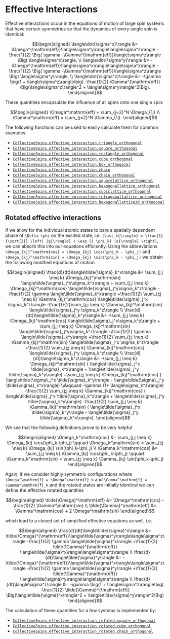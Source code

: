 # Effective Interactions

Effective interactions occur in the equations of motion of large spin systems that have certain symmetries so that the dynamics of every single spin is identical:

```math
\begin{aligned}
\langle\dot{\sigma^x}\rangle &=
  \Omega^{\mathrm{eff}}\langle\sigma^y\rangle\langle\sigma^z\rangle
  -\frac{1}{2} \Big(
      \gamma
    -\Gamma^{\mathrm{eff}}\langle\sigma^z\rangle
  \Big) \langle\sigma^x\rangle,
\\
\langle\dot{\sigma^y}\rangle &=
  -\Omega^{\mathrm{eff}}\langle\sigma^x\rangle\langle\sigma^z\rangle
  -\frac{1}{2} \Big(
    \gamma
    -\Gamma^{\mathrm{eff}}\langle\sigma^z\rangle
  \Big) \langle\sigma^y\rangle,
\\
\langle\dot{\sigma^z}\rangle &=
    -\gamma \big(1 + \langle\sigma^z\rangle\big)
    -\frac{1}{2} \Gamma^{\mathrm{eff}} \Big(\langle\sigma^x\rangle^2 + \langle\sigma^y\rangle^2\Big).
\end{aligned}
```

These quantities encapsulate the influence of all spins onto one single spin:

```math
\begin{aligned}
\Omega^\mathrm{eff} = \sum_{j=2}^N \Omega_{1j}
\\
\Gamma^\mathrm{eff} = \sum_{j=2}^N \Gamma_{1j}.
\end{aligned}
```

The following functions can be used to easily calculate them for common examples:

* [`CollectiveSpins.effective_interaction.triangle_orthogonal`](@ref)
* [`CollectiveSpins.effective_interaction.square_orthogonal`](@ref)
* [`CollectiveSpins.effective_interaction.rectangle_orthogonal`](@ref)
* [`CollectiveSpins.effective_interaction.cube_orthogonal`](@ref)
* [`CollectiveSpins.effective_interaction.box_orthogonal`](@ref)
* [`CollectiveSpins.effective_interaction.chain`](@ref)
* [`CollectiveSpins.effective_interaction.chain_orthogonal`](@ref)
* [`CollectiveSpins.effective_interaction.squarelattice_orthogonal`](@ref)
* [`CollectiveSpins.effective_interaction.hexagonallattice_orthogonal`](@ref)
* [`CollectiveSpins.effective_interaction.cubiclattice_orthogonal`](@ref)
* [`CollectiveSpins.effective_interaction.tetragonallattice_orthogonal`](@ref)
* [`CollectiveSpins.effective_interaction.hexagonallattice3d_orthogonal`](@ref)


## Rotated effective interactions

If we allow for the individual atomic states to bare a spatially dependent phase of ``\Delta \phi`` on the excited state, i.e. ``|\psi_k{\rangle} = \frac{1}{\sqrt{2}} \left( |g{\rangle} + \exp (i \phi_k) |e{\rangle} \right)``,  we can absorb this into our equations efficiently. Using the abbreviations ``\Omega_{kj}^\mathrm{cos} = \Omega_{kj} \cos(\phi_k - \phi_j)`` and ``\Omega_{kj}^\mathrm{sin} = \Omega_{kj} \sin(\phi_k - \phi_j)`` we obtain the following modified equations of motion

```math
\begin{aligned}
\frac{d}{dt}\langle\tilde{\sigma}_k^x\rangle
&= \sum_{j;j \neq k} \Omega_{kj}^\mathrm{sin} \langle\tilde{\sigma}_j^x\sigma_k^z\rangle
        + \sum_{j;j \neq k} \Omega_{kj}^\mathrm{cos} \langle\tilde{\sigma}_j^y\sigma_k^z\rangle
    -\frac{1}{2} \gamma \langle\tilde{\sigma}_k^x\rangle
    +\frac{1}{2} \sum_{j;j \neq k} \Gamma_{kj}^\mathrm{cos} \langle\tilde{\sigma}_j^x \sigma_k^z\rangle
        -\frac{1}{2}\sum_{j;j \neq k} \Gamma_{kj}^\mathrm{sin} \langle\tilde{\sigma}_j^y \sigma_k^z\rangle
\\
\frac{d}{dt}\langle\tilde{\sigma}_k^y\rangle
&= -\sum_{j;j \neq k} \Omega_{kj}^\mathrm{cos} \langle\tilde{\sigma}_j^x\sigma_k^z\rangle
        + \sum_{j;j \neq k} \Omega_{kj}^\mathrm{sin} \langle\tilde{\sigma}_j^y\sigma_k^z\rangle
    -\frac{1}{2} \gamma \langle\tilde{\sigma}_k^y\rangle
    +\frac{1}{2} \sum_{j;j \neq k} \Gamma_{kj}^\mathrm{sin} \langle\tilde{\sigma}_j^x \sigma_k^z\rangle
    +\frac{1}{2} \sum_{j;j \neq k} \Gamma_{kj}^\mathrm{cos} \langle\tilde{\sigma}_j^y \sigma_k^z\rangle
\\
\frac{d}{dt}\langle\sigma_k^z\rangle
&= -\sum_{j;j \neq k} \Omega_{kj}^\mathrm{sin} (
            \langle\tilde{\sigma}_j^x \tilde{\sigma}_k^x\rangle
            + \langle\tilde{\sigma}_j^y \tilde{\sigma}_k^y\rangle)
    +\sum_{j;j \neq k} \Omega_{kj}^\mathrm{cos} (
            \langle\tilde{\sigma}_j^x \tilde{\sigma}_k^y\rangle
            - \langle\tilde{\sigma}_j^y \tilde{\sigma}_k^x\rangle)
  \\&\qquad
    -\gamma (1+ \langle\sigma_k^z\rangle)
    -\frac{1}{2} \sum_{j;j \neq k} \Gamma_{kj}^\mathrm{cos} (
            \langle\tilde{\sigma}_j^x \tilde{\sigma}_k^x\rangle
            + \langle\tilde{\sigma}_j^y \tilde{\sigma}_k^y\rangle)
    -\frac{1}{2} \sum_{j;j \neq k} \Gamma_{kj}^\mathrm{sin} (
            \langle\tilde{\sigma}_j^x \tilde{\sigma}_k^y\rangle
            - \langle\tilde{\sigma}_j^y \tilde{\sigma}_k^x\rangle).
\end{aligned}
```

We see that the following definitions prove to be very helpful

```math
\begin{aligned}
\Omega_k^\mathrm{cos} &= \sum_{j;j \neq k} \Omega_{kj} \cos(\phi_k-\phi_j)
\qquad
\Omega_k^\mathrm{sin} = \sum_{j;j \neq k} \Omega_{kj} \sin(\phi_k-\phi_j)
\\
\Gamma_k^\mathrm{cos} &= \sum_{j;j \neq k} \Gamma_{kj} \cos(\phi_k-\phi_j)
\qquad
\Gamma_k^\mathrm{sin} = \sum_{j;j \neq k} \Gamma_{kj} \sin(\phi_k-\phi_j)
\end{aligned}
```

Again, if we consider highly symmetric configurations where ``\Omega^\mathrm{f} = \Omega^\mathrm{f}_k`` and ``\Gamma^\mathrm{f} = \Gamma^\mathrm{f}_k`` and the rotated states are initially identical we can define the effective rotated quantities

```math
\begin{aligned}
\tilde{\Omega}^\mathrm{eff} &= \Omega^\mathrm{cos} - \frac{1}{2} \Gamma^\mathrm{sin}
\\
\tilde{\Gamma}^\mathrm{eff} &= \Gamma^\mathrm{cos} + 2 \Omega^\mathrm{sin}
\end{aligned}
```

which lead to a closed set of simplified effective equations as well, i.e.

```math
\begin{aligned}
\frac{d}{dt}\langle\tilde{\sigma}^x\rangle  &=
  \tilde{\Omega}^{\mathrm{eff}}\langle\tilde{\sigma}^y\rangle\langle\sigma^z\rangle
  -\frac{1}{2} \gamma \langle\tilde{\sigma}^x\rangle
  +\frac{1}{2} \tilde{\Gamma}^{\mathrm{eff}} \langle\tilde{\sigma}^x\rangle\langle\sigma^z\rangle
\\
\frac{d}{dt}\langle\tilde{\sigma}^y\rangle  &=
  -\tilde{\Omega}^{\mathrm{eff}}\langle\tilde{\sigma}^x\rangle\langle\sigma^z\rangle
  -\frac{1}{2} \gamma \langle\tilde{\sigma}^y\rangle
  +\frac{1}{2} \tilde{\Gamma}^{\mathrm{eff}} \langle\tilde{\sigma}^y\rangle\langle\sigma^z\rangle
\\
\frac{d}{dt}\langle\sigma^z\rangle  &=
    -\gamma \big(1 + \langle\sigma^z\rangle\big)
    -\frac{1}{2} \tilde{\Gamma}^{\mathrm{eff}} \Big(\langle\tilde{\sigma}^x\rangle^2 + \langle\tilde{\sigma}^y\rangle^2\Big)
\end{aligned}
```

The calculation of these quantities for a few systems is implemented by:

* [`CollectiveSpins.effective_interaction_rotated.square_orthogonal`](@ref)
* [`CollectiveSpins.effective_interaction_rotated.cube_orthogonal`](@ref)
* [`CollectiveSpins.effective_interaction_rotated.chain_orthogonal`](@ref)
